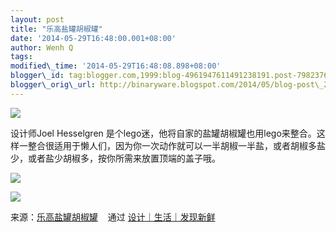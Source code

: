 ```yaml
--- 
layout: post 
title: "乐高盐罐胡椒罐" 
date: '2014-05-29T16:48:00.001+08:00' 
author: Wenh Q
tags:
modified\_time: '2014-05-29T16:48:08.898+08:00' 
blogger\_id: tag:blogger.com,1999:blog-4961947611491238191.post-7982376919508849738
blogger\_orig\_url: http://binaryware.blogspot.com/2014/05/blog-post\_29.html
---
```

![](https://images-blogger-opensocial.googleusercontent.com/gadgets/proxy?url=http%3A%2F%2Fsince1984.qiniudn.com%2Fwp-content%2Fuploads%2F2014%2F05%2Flego_salt3.jpg&container=blogger&gadget=a&rewriteMime=image%2F*)



设计师Joel Hesselgren
是个lego迷，他将自家的盐罐胡椒罐也用lego来整合。这样一整合很适用于懒人们，因为你一次动作就可以一半胡椒一半盐，或者胡椒多盐少，或者盐少胡椒多，按你所需来放置顶端的盖子哦。







![](https://images-blogger-opensocial.googleusercontent.com/gadgets/proxy?url=http%3A%2F%2Fsince1984.qiniudn.com%2Fwp-content%2Fuploads%2F2014%2F05%2Flego_salt.jpg&container=blogger&gadget=a&rewriteMime=image%2F*)



![](https://images-blogger-opensocial.googleusercontent.com/gadgets/proxy?url=http%3A%2F%2Fsince1984.qiniudn.com%2Fwp-content%2Fuploads%2F2014%2F05%2Flego_salt2.jpg&container=blogger&gadget=a&rewriteMime=image%2F*)
<div>




</div>

<div>

来源：[乐高盐罐胡椒罐](http://since1984.cn/post/2014-05-28/reuse-your-legos-salt-n-pepper-shaker) 
  通过 [设计｜生活｜发现新鲜](http://since1984.cn/)

</div>
